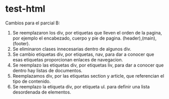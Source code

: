 # test-html
Cambios para el parcial B:
1. Se reemplazaron los div, por etiquetas que lleven el orden de la pagina, por ejemplo el encabezado, cuerpo y pie de pagina. (header),(main),(footer).
2. Se eliminaron clases innecesarias dentro de algunos div.
3. Se cambio etiquetas div, por etiquetas, nav, para dar a conocer que esas etiquetas proporcionan enlaces de navegacion.
4. Se reemplazo las etiquetas div, por etiquetas liv, para dar a conocer que dentro hay listas de documentos.
5. Reemplazamos div, por las etiquetas section y article, que referencian el tipo de contenido.
6. Se reemplazo la etiqueta div, por etiqueta ul. para definir una lista desordenada de elementos.

